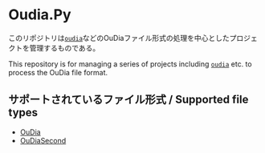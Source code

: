 # Oudia.Py

このリポジトリは[`oudia`](./packages/oudia/README.md)などのOuDiaファイル形式の処理を中心としたプロジェクトを管理するものである。

This repository is for managing a series of projects including [`oudia`](./packages/oudia/README.md) etc. to process the OuDia file format.

## サポートされているファイル形式 / Supported file types

* [OuDia](http://take-okm.a.la9.jp/oudia/)
* [OuDiaSecond](http://oudiasecond.seesaa.net/)
